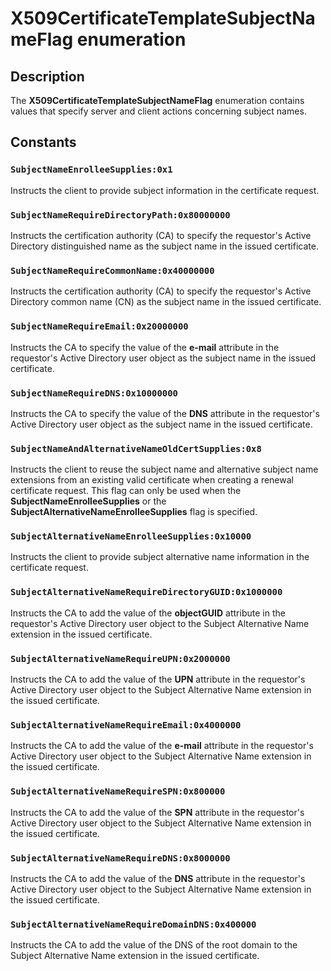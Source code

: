 # X509CertificateTemplateSubjectNameFlag enumeration

## Description

The **X509CertificateTemplateSubjectNameFlag** enumeration contains values that specify server and client actions concerning subject names.

## Constants

### `SubjectNameEnrolleeSupplies:0x1`

Instructs the client to provide subject information in the certificate request.

### `SubjectNameRequireDirectoryPath:0x80000000`

Instructs the certification authority (CA) to specify the requestor's Active Directory distinguished name as the subject name in the issued certificate.

### `SubjectNameRequireCommonName:0x40000000`

Instructs the certification authority (CA) to specify the requestor's Active Directory common name (CN) as the subject name in the issued certificate.

### `SubjectNameRequireEmail:0x20000000`

Instructs the CA to specify the value of the **e-mail** attribute in the requestor's Active Directory user object as the subject name in the issued certificate.

### `SubjectNameRequireDNS:0x10000000`

Instructs the CA to specify the value of the **DNS** attribute in the requestor's Active Directory user object as the subject name in the issued certificate.

### `SubjectNameAndAlternativeNameOldCertSupplies:0x8`

Instructs the client to reuse the subject name and alternative subject name extensions from an existing valid certificate when creating a renewal certificate request. This flag can only be used when the **SubjectNameEnrolleeSupplies** or the **SubjectAlternativeNameEnrolleeSupplies** flag is specified.

### `SubjectAlternativeNameEnrolleeSupplies:0x10000`

Instructs the client to provide subject alternative name information in the certificate request.

### `SubjectAlternativeNameRequireDirectoryGUID:0x1000000`

Instructs the CA to add the value of the **objectGUID**  attribute in the requestor's Active Directory user object to the Subject Alternative Name extension in the issued certificate.

### `SubjectAlternativeNameRequireUPN:0x2000000`

Instructs the CA to add the value of the **UPN** attribute in the requestor's Active Directory user object to the Subject Alternative Name extension in the issued certificate.

### `SubjectAlternativeNameRequireEmail:0x4000000`

Instructs the CA to add the value of the **e-mail** attribute in the requestor's Active Directory user object to the Subject Alternative Name extension in the issued certificate.

### `SubjectAlternativeNameRequireSPN:0x800000`

Instructs the CA to add the value of the **SPN** attribute in the requestor's Active Directory user object to the Subject Alternative Name extension in the issued certificate.

### `SubjectAlternativeNameRequireDNS:0x8000000`

Instructs the CA to add the value of the **DNS** attribute in the requestor's Active Directory user object to the Subject Alternative Name extension in the issued certificate.

### `SubjectAlternativeNameRequireDomainDNS:0x400000`

Instructs the CA to add the value of the DNS of the root domain to the Subject Alternative Name extension in the issued certificate.